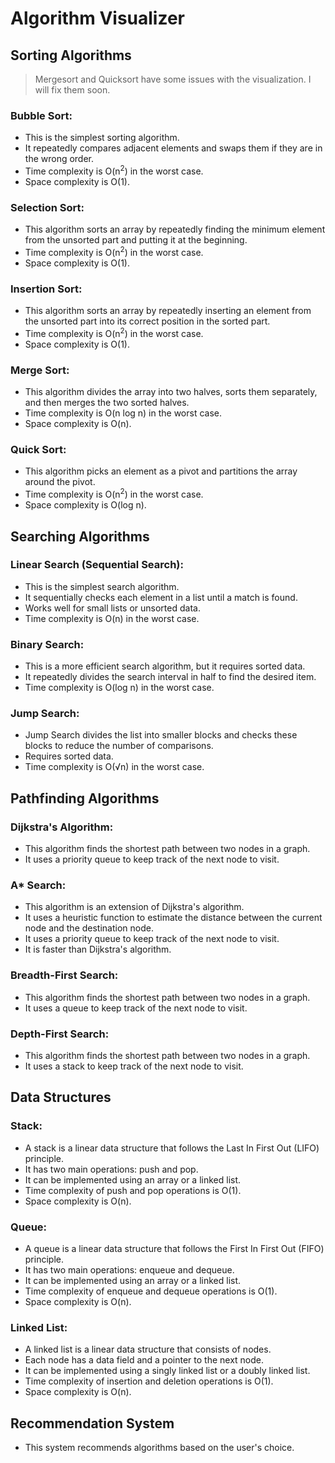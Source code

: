 # Algorithm Visualizer

## Sorting Algorithms
> Mergesort and Quicksort have some issues with the visualization. I will fix them soon.
### Bubble Sort:
* This is the simplest sorting algorithm.
* It repeatedly compares adjacent elements and swaps them if they are in the wrong order.
* Time complexity is O(n<sup>2</sup>) in the worst case.
* Space complexity is O(1).

### Selection Sort:
* This algorithm sorts an array by repeatedly finding the minimum element from the unsorted part and putting it at the beginning.
* Time complexity is O(n<sup>2</sup>) in the worst case.
* Space complexity is O(1).

### Insertion Sort:
* This algorithm sorts an array by repeatedly inserting an element from the unsorted part into its correct position in the sorted part.
* Time complexity is O(n<sup>2</sup>) in the worst case.
* Space complexity is O(1).

### Merge Sort:
* This algorithm divides the array into two halves, sorts them separately, and then merges the two sorted halves.
* Time complexity is O(n log n) in the worst case.
* Space complexity is O(n).

### Quick Sort:
* This algorithm picks an element as a pivot and partitions the array around the pivot.
* Time complexity is O(n<sup>2</sup>) in the worst case.
* Space complexity is O(log n).

## Searching Algorithms
###  Linear Search (Sequential Search):
* This is the simplest search algorithm.
* It sequentially checks each element in a list until a match is found.
* Works well for small lists or unsorted data.
* Time complexity is O(n) in the worst case.

### Binary Search:

* This is a more efficient search algorithm, but it requires sorted data.
* It repeatedly divides the search interval in half to find the desired item.
* Time complexity is O(log n) in the worst case.

### Jump Search:
* Jump Search divides the list into smaller blocks and checks these blocks to reduce the number of comparisons.
* Requires sorted data.
* Time complexity is O(√n) in the worst case.

## Pathfinding Algorithms
### Dijkstra's Algorithm:
* This algorithm finds the shortest path between two nodes in a graph.
* It uses a priority queue to keep track of the next node to visit.

### A* Search:
* This algorithm is an extension of Dijkstra's algorithm.
* It uses a heuristic function to estimate the distance between the current node and the destination node.
* It uses a priority queue to keep track of the next node to visit.
* It is faster than Dijkstra's algorithm.

### Breadth-First Search:
* This algorithm finds the shortest path between two nodes in a graph.
* It uses a queue to keep track of the next node to visit.

### Depth-First Search:
* This algorithm finds the shortest path between two nodes in a graph.
* It uses a stack to keep track of the next node to visit.

## Data Structures
### Stack:
* A stack is a linear data structure that follows the Last In First Out (LIFO) principle.
* It has two main operations: push and pop.
* It can be implemented using an array or a linked list.
* Time complexity of push and pop operations is O(1).
* Space complexity is O(n).

### Queue:
* A queue is a linear data structure that follows the First In First Out (FIFO) principle.
* It has two main operations: enqueue and dequeue.
* It can be implemented using an array or a linked list.
* Time complexity of enqueue and dequeue operations is O(1).
* Space complexity is O(n).

### Linked List:
* A linked list is a linear data structure that consists of nodes.
* Each node has a data field and a pointer to the next node.
* It can be implemented using a singly linked list or a doubly linked list.
* Time complexity of insertion and deletion operations is O(1).
* Space complexity is O(n).

## Recommendation System
* This system recommends algorithms based on the user's choice.